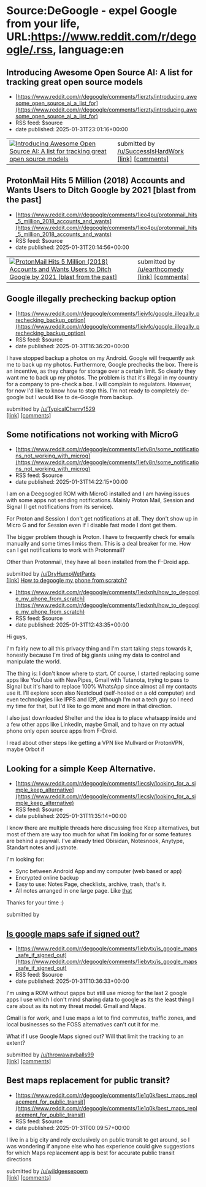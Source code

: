 # Source:DeGoogle - expel Google from your life, URL:https://www.reddit.com/r/degoogle/.rss, language:en

## Introducing Awesome Open Source AI: A list for tracking great open source models
 - [https://www.reddit.com/r/degoogle/comments/1ierzty/introducing_awesome_open_source_ai_a_list_for](https://www.reddit.com/r/degoogle/comments/1ierzty/introducing_awesome_open_source_ai_a_list_for)
 - RSS feed: $source
 - date published: 2025-01-31T23:01:16+00:00

<table> <tr><td> <a href="https://www.reddit.com/r/degoogle/comments/1ierzty/introducing_awesome_open_source_ai_a_list_for/"> <img src="https://external-preview.redd.it/RZnkuBqSPR0yaPqIIWLHiBPd62ynCcZzmduI-TTo9cY.jpg?width=640&amp;crop=smart&amp;auto=webp&amp;s=40dd9516c9db4eba7608d0e4bf6e7fe9769ab3cf" alt="Introducing Awesome Open Source AI: A list for tracking great open source models" title="Introducing Awesome Open Source AI: A list for tracking great open source models" /> </a> </td><td> &#32; submitted by &#32; <a href="https://www.reddit.com/user/SuccessIsHardWork"> /u/SuccessIsHardWork </a> <br/> <span><a href="https://github.com/suncloudsmoon/awesome-open-source-ai">[link]</a></span> &#32; <span><a href="https://www.reddit.com/r/degoogle/comments/1ierzty/introducing_awesome_open_source_ai_a_list_for/">[comments]</a></span> </td></tr></table>

## ProtonMail Hits 5 Million (2018) Accounts and Wants Users to Ditch Google by 2021 [blast from the past]
 - [https://www.reddit.com/r/degoogle/comments/1ieo4pu/protonmail_hits_5_million_2018_accounts_and_wants](https://www.reddit.com/r/degoogle/comments/1ieo4pu/protonmail_hits_5_million_2018_accounts_and_wants)
 - RSS feed: $source
 - date published: 2025-01-31T20:14:56+00:00

<table> <tr><td> <a href="https://www.reddit.com/r/degoogle/comments/1ieo4pu/protonmail_hits_5_million_2018_accounts_and_wants/"> <img src="https://external-preview.redd.it/FZicRIb6pzoxluzDaAUR9UX8oLixgqVK3JVsCSPq4C0.jpg?width=640&amp;crop=smart&amp;auto=webp&amp;s=b8efe6723527a569d733bfa022c073986cb9ebed" alt="ProtonMail Hits 5 Million (2018) Accounts and Wants Users to Ditch Google by 2021 [blast from the past]" title="ProtonMail Hits 5 Million (2018) Accounts and Wants Users to Ditch Google by 2021 [blast from the past]" /> </a> </td><td> &#32; submitted by &#32; <a href="https://www.reddit.com/user/earthcomedy"> /u/earthcomedy </a> <br/> <span><a href="https://www.inverse.com/article/49041-protonmail-ceo-andy-yen-interview">[link]</a></span> &#32; <span><a href="https://www.reddit.com/r/degoogle/comments/1ieo4pu/protonmail_hits_5_million_2018_accounts_and_wants/">[comments]</a></span> </td></tr></table>

## Google illegally prechecking backup option
 - [https://www.reddit.com/r/degoogle/comments/1ieivfc/google_illegally_prechecking_backup_option](https://www.reddit.com/r/degoogle/comments/1ieivfc/google_illegally_prechecking_backup_option)
 - RSS feed: $source
 - date published: 2025-01-31T16:36:20+00:00

<!-- SC_OFF --><div class="md"><p>I have stopped backup a photos on my Android. Google will frequently ask me to back up my photos. Furthermore, Google prechecks the box. There is an incentive, as they charge for storage over a certain limit. So clearly they want me to back up my photos. The problem is that it&#39;s illegal in my country for a company to pre-check a box. I will complain to regulators. However, for now I&#39;d like to know how to stop this. I&#39;m not ready to completely de-google but I would like to de-Google from backup. </p> </div><!-- SC_ON --> &#32; submitted by &#32; <a href="https://www.reddit.com/user/TypicalCherry1529"> /u/TypicalCherry1529 </a> <br/> <span><a href="https://www.reddit.com/r/degoogle/comments/1ieivfc/google_illegally_prechecking_backup_option/">[link]</a></span> &#32; <span><a href="https://www.reddit.com/r/degoogle/comments/1ieivfc/google_illegally_prechecking_backup_option/">[comments]</a></span>

## Some notifications not working with MicroG
 - [https://www.reddit.com/r/degoogle/comments/1iefv8n/some_notifications_not_working_with_microg](https://www.reddit.com/r/degoogle/comments/1iefv8n/some_notifications_not_working_with_microg)
 - RSS feed: $source
 - date published: 2025-01-31T14:22:15+00:00

<!-- SC_OFF --><div class="md"><p>I am on a Deegoogled ROM with MicroG installed and I am having issues with some apps not sending notifications. Mainly Proton Mail, Session and Signal (I get notifications from its service).</p> <p>For Proton and Session I don&#39;t get notifications at all. They don&#39;t show up in Micro G and for Session even if I disable fast mode I dont get them.</p> <p>The bigger problem though is Proton. I have to frequently check for emails manually and some times I miss them. This is a deal breaker for me. How can I get notifications to work with Protonmail? </p> <p>Other than Protonmail, they have all been installed from the F-Droid app.</p> </div><!-- SC_ON --> &#32; submitted by &#32; <a href="https://www.reddit.com/user/DryHumpWetPants"> /u/DryHumpWetPants </a> <br/> <span><a href="https://www.reddit.com/r/degoogle/comments/1iefv8n/some_notifications_not_working_with_microg/">[link]</a></span> &#32; <span><a href="https://www.reddit.com/r/degoogle/commen

## How to degoogle my phone from scratch?
 - [https://www.reddit.com/r/degoogle/comments/1iedxnh/how_to_degoogle_my_phone_from_scratch](https://www.reddit.com/r/degoogle/comments/1iedxnh/how_to_degoogle_my_phone_from_scratch)
 - RSS feed: $source
 - date published: 2025-01-31T12:43:35+00:00

<!-- SC_OFF --><div class="md"><p>Hi guys,</p> <p>I&#39;m fairly new to all this privacy thing and I&#39;m start taking steps towards it, honestly because I&#39;m tired of big giants using my data to control and manipulate the world.</p> <p>The thing is: I don&#39;t know where to start. Of course, I started replacing some apps like YouTube with NewPipes, Gmail with Tutanota, trying to pass to Signal but it&#39;s hard to replace 100% WhatsApp since almost all my contacts use it. I&#39;ll explore soon also Nextcloud (self-hosted on a old computer) and even technologies like IPFS and I2P, although I&#39;m not a tech guy so I need my time for that, but I&#39;d like to go more and more in that direction.</p> <p>I also just downloaded Shelter and the idea is to place whatsapp inside and a few other apps like LinkedIn, maybe Gmail, and to have on my actual phone only open source apps from F-Droid.</p> <p>I read about other steps like getting a VPN like Mullvard or ProtonVPN, maybe Orbot if 

## Looking for a simple Keep Alternative.
 - [https://www.reddit.com/r/degoogle/comments/1iecsly/looking_for_a_simple_keep_alternative](https://www.reddit.com/r/degoogle/comments/1iecsly/looking_for_a_simple_keep_alternative)
 - RSS feed: $source
 - date published: 2025-01-31T11:35:14+00:00

<!-- SC_OFF --><div class="md"><p>I know there are multiple threads here discussing free Keep alternatives, but most of them are way too much for what I&#39;m looking for or some features are behind a paywall. I&#39;ve already tried Obisidan, Notesnook, Anytype, Standart notes and justnote.</p> <p>I&#39;m looking for: </p> <ul> <li>Sync between Android App and my computer (web based or app) </li> <li>Encrypted online backup </li> <li>Easy to use: Notes Page, checklists, archive, trash, that&#39;s it. </li> <li>All notes arranged in one large page. Like <a href="https://www.startpage.com/av/proxy-image?piurl=https%3A%2F%2Fis5-ssl.mzstatic.com%2Fimage%2Fthumb%2FPurple111%2Fv4%2F27%2F84%2F82%2F278482b5-4e0d-8c56-3ffa-2cece0568182%2Fpr_source.png%2F1929x0w.png&amp;sp=1738323023T52ae630436b9f764239b00a465a5b8d8830d7de06c095f8c9cb41c738e452066">that</a></li> </ul> <p>Thanks for your time :) </p> </div><!-- SC_ON --> &#32; submitted by &#32; <a href="https://www.reddit.com/user/erik_7581"> 

## Is google maps safe if signed out?
 - [https://www.reddit.com/r/degoogle/comments/1iebytx/is_google_maps_safe_if_signed_out](https://www.reddit.com/r/degoogle/comments/1iebytx/is_google_maps_safe_if_signed_out)
 - RSS feed: $source
 - date published: 2025-01-31T10:36:33+00:00

<!-- SC_OFF --><div class="md"><p>I&#39;m using a ROM without gapps but still use microg for the last 2 google apps I use which I don&#39;t mind sharing data to google as its the least thing I care about as its not my threat model. Gmail and Maps.</p> <p>Gmail is for work, and I use maps a lot to find commutes, traffic zones, and local businesses so the FOSS alternatives can&#39;t cut it for me.</p> <p>What if I use Google Maps signed out? Will that limit the tracking to an extent?</p> </div><!-- SC_ON --> &#32; submitted by &#32; <a href="https://www.reddit.com/user/throwawayballs99"> /u/throwawayballs99 </a> <br/> <span><a href="https://www.reddit.com/r/degoogle/comments/1iebytx/is_google_maps_safe_if_signed_out/">[link]</a></span> &#32; <span><a href="https://www.reddit.com/r/degoogle/comments/1iebytx/is_google_maps_safe_if_signed_out/">[comments]</a></span>

## Best maps replacement for public transit?
 - [https://www.reddit.com/r/degoogle/comments/1ie1q0k/best_maps_replacement_for_public_transit](https://www.reddit.com/r/degoogle/comments/1ie1q0k/best_maps_replacement_for_public_transit)
 - RSS feed: $source
 - date published: 2025-01-31T00:09:57+00:00

<!-- SC_OFF --><div class="md"><p>I live in a big city and rely exclusively on public transit to get around, so I was wondering if anyone else who has experience could give suggestions for which Maps replacement app is best for accurate public transit directions </p> </div><!-- SC_ON --> &#32; submitted by &#32; <a href="https://www.reddit.com/user/wildgeesepoem"> /u/wildgeesepoem </a> <br/> <span><a href="https://www.reddit.com/r/degoogle/comments/1ie1q0k/best_maps_replacement_for_public_transit/">[link]</a></span> &#32; <span><a href="https://www.reddit.com/r/degoogle/comments/1ie1q0k/best_maps_replacement_for_public_transit/">[comments]</a></span>

